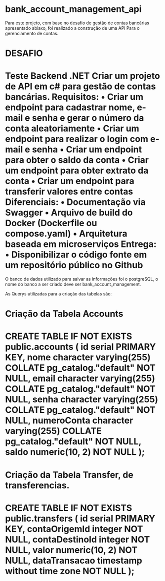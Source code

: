 # bank_account_management_api

Para este projeto, com base no desafio de gestão de contas bancárias apresentado abiaxo, foi realizado a construção de uma API
Para o gerenciamento de contas. 

DESAFIO
===============================================================================
Teste Backend .NET
Criar um projeto de API em c# para gestão de contas bancárias.
Requisitos:
• Criar um endpoint para cadastrar nome, e-mail e senha e gerar o número da conta aleatoriamente
• Criar um endpoint para realizar o login com e-mail e senha
• Criar um endpoint para obter o saldo da conta
• Criar um endpoint para obter extrato da conta
• Criar um endpoint para transferir valores entre contas
Diferenciais:
• Documentação via Swagger
• Arquivo de build do Docker (Dockerfile ou compose.yaml)
• Arquitetura baseada em microserviços
Entrega:
• Disponibilizar o código fonte em um repositório público no Github
==================================================================================

O banco de dados utilizado para salvar as informações foi o postgreSQL, o nome do banco a ser criado deve ser
bank_account_management.

As Querys utilizadas para a criação das tabelas são:

Criação da Tabela Accounts
===================================================================================
CREATE TABLE IF NOT EXISTS public.accounts
(
    id serial PRIMARY KEY,
    nome character varying(255) COLLATE pg_catalog."default" NOT NULL,
    email character varying(255) COLLATE pg_catalog."default" NOT NULL,
    senha character varying(255) COLLATE pg_catalog."default" NOT NULL,
    numeroConta character varying(255) COLLATE pg_catalog."default" NOT NULL,
    saldo numeric(10, 2) NOT NULL
);
=====================================================================================

Criação da Tabela Transfer, de transferencias.
======================================================================================
CREATE TABLE IF NOT EXISTS public.transfers
(
    id serial PRIMARY KEY,
    contaOrigemId integer NOT NULL,
    contaDestinoId integer NOT NULL,
    valor numeric(10, 2) NOT NULL,
    dataTransacao timestamp without time zone NOT NULL
);
=======================================================================================
